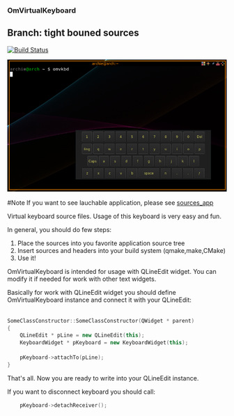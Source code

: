 ### OmVirtualKeyboard

## Branch: tight bouned sources

[![Build Status](https://travis-ci.org/OrdinaryMind/OmVirtualKeyboard.svg?branch=develop)](https://travis-ci.com/OrdinaryMind/OmVirtualKeyboard)

<img src='https://github.com/OrdinaryMind/OmVirtualKeyboard/blob/sources_only/keyboard_sources_app.png'>

#Note
If you want to see lauchable application, please see [sources_app](https://github.com/OrdinaryMind/OmVirtualKeyboard/tree/sources_app)

Virtual keyboard source files.
Usage of this keyboard is very easy and fun.

In general, you should do few steps:

1. Place the sources into you favorite application source tree
1. Insert sources and headers into your build system (qmake,make,CMake)
1. Use it!

OmVirtualKeyboard is intended for usage with QLineEdit widget. You can
modify it if needed for work with other text widgets.

Basically for work with QLineEdit widget you should define OmVirtualKeyboard
instance and connect it with your QLineEdit:

```C++

SomeClassConstructor::SomeClassConstructor(QWidget * parent)
{
	QLineEdit * pLine = new QLineEdit(this);
	KeyboardWidget * pKeyboard = new KeyboardWidget(this);

	pKeyboard->attachTo(pLine);
}
```

That's all. Now you are ready to write into your QLineEdit instance.

If you want to disconnect keyboard you should call:

```C++
	pKeyboard->detachReceiver();
```
